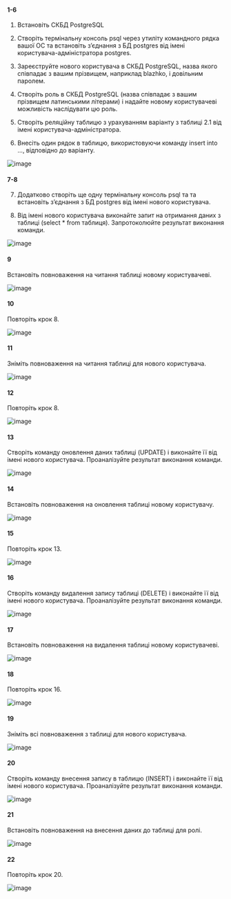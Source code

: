 #### 1-6
1. Встановіть СКБД PostgreSQL

2. Створіть термінальну консоль psql через утиліту командного рядка вашої ОС та встановіть з’єднання з БД postgres від імені користувача-адміністратора postgres.

3. Зареєструйте нового користувача в СКБД PostgreSQL, назва якого співпадає з вашим прізвищем, наприклад blazhko, і довільним паролем.

4. Створіть роль в СКБД PostgreSQL (назва співпадає з вашим прізвищем латинськими літерами) і надайте новому користувачеві можливість наслідувати цю роль.
 
5. Створіть реляційну таблицю з урахуванням варіанту з таблиці 2.1 від імені користувача-адміністратора.

6. Внесіть один рядок в таблицю, використовуючи команду insert into ..., відповідно до варіанту.

![image](https://github.com/user-attachments/assets/73ae7ffa-79f5-40a2-a81f-581b410dfef3)

#### 7-8
7. Додатково створіть ще одну термінальну консоль psql та та встановіть з’єднання з БД postgres від імені нового користувача.

8. Від імені нового користувача виконайте запит на отримання даних з таблиці (select * from таблиця). Запротоколюйте результат виконання команди.

![image](https://github.com/user-attachments/assets/15a5c75e-0641-4b2a-a5a0-aa64364c889f)

#### 9
Встановіть повноваження на читання таблиці новому користувачеві.

![image](https://github.com/user-attachments/assets/2d6cc1e2-50b3-43f8-b65c-2424e1b4c9cb)

#### 10
Повторіть крок 8.

![image](https://github.com/user-attachments/assets/34b1fae6-4124-4d38-a27b-464a76617e10)


#### 11
Зніміть повноваження на читання таблиці для нового користувача.

![image](https://github.com/user-attachments/assets/07967ee4-209b-4741-8d5f-e0ebd28bb1ce)

#### 12
Повторіть крок 8.

![image](https://github.com/user-attachments/assets/30634a30-65eb-4a40-b7a7-8acd546fd76d)

#### 13
Створіть команду оновлення даних таблиці (UPDATE) і виконайте її від імені нового користувача. Проаналізуйте результат виконання команди.

![image](https://github.com/user-attachments/assets/c3cbda57-2342-4e69-ab02-121ea6aa6565)

#### 14
Встановіть повноваження на оновлення таблиці новому користувачу.

![image](https://github.com/user-attachments/assets/f0b26225-69e5-4c07-ac36-3cbad8cba729)

#### 15
Повторіть крок 13.

![image](https://github.com/user-attachments/assets/2063716e-c80c-4fb3-b6ed-599feeda4a22)

#### 16
Створіть команду видалення запису таблиці (DELETE) і виконайте її від імені нового користувача. Проаналізуйте результат виконання команди.

![image](https://github.com/user-attachments/assets/653dc9dd-4989-4887-b7dd-b2820132ebb8)

#### 17
Встановіть повноваження на видалення таблиці новому користувачеві.

![image](https://github.com/user-attachments/assets/8447a27d-1126-44cf-a44e-218a7820f06f)

#### 18
Повторіть крок 16.

![image](https://github.com/user-attachments/assets/ae87e1cf-8d6e-40e2-9927-59e2a0669f21)

#### 19
Зніміть всі повноваження з таблиці для нового користувача.

![image](https://github.com/user-attachments/assets/4ac6994b-4949-4705-9f50-ec12a06b9dad)

#### 20
Створіть команду внесення запису в таблицю (INSERT) і виконайте її від імені нового користувача. Проаналізуйте результат виконання команди.

![image](https://github.com/user-attachments/assets/0144f124-cdc9-46fa-98b5-a2b27205d371)

#### 21
Встановіть повноваження на внесення даних до таблиці для ролі.

![image](https://github.com/user-attachments/assets/f86370ab-70ec-4242-b1e3-17ba70417b7f)

#### 22
Повторіть крок 20.

![image](https://github.com/user-attachments/assets/6aae0858-87af-48eb-b4d2-e1d0368cfe27)
